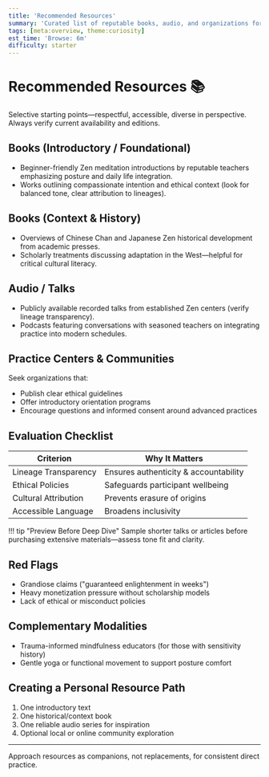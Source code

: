 ```yaml
---
title: 'Recommended Resources'
summary: 'Curated list of reputable books, audio, and organizations for ethical, deepening study without proprietary excerpts.'
tags: [meta:overview, theme:curiosity]
est_time: 'Browse: 6m'
difficulty: starter
---
```


# Recommended Resources :books:

Selective starting points—respectful, accessible, diverse in perspective. Always verify current availability and editions.

## Books (Introductory / Foundational)

-   Beginner-friendly Zen meditation introductions by reputable teachers emphasizing posture and daily life integration.
-   Works outlining compassionate intention and ethical context (look for balanced tone, clear attribution to lineages).

## Books (Context & History)

-   Overviews of Chinese Chan and Japanese Zen historical development from academic presses.
-   Scholarly treatments discussing adaptation in the West—helpful for critical cultural literacy.

## Audio / Talks

-   Publicly available recorded talks from established Zen centers (verify lineage transparency).
-   Podcasts featuring conversations with seasoned teachers on integrating practice into modern schedules.

## Practice Centers & Communities

Seek organizations that:

-   Publish clear ethical guidelines
-   Offer introductory orientation programs
-   Encourage questions and informed consent around advanced practices

## Evaluation Checklist

| Criterion            | Why It Matters                        |
| -------------------- | ------------------------------------- |
| Lineage Transparency | Ensures authenticity & accountability |
| Ethical Policies     | Safeguards participant wellbeing      |
| Cultural Attribution | Prevents erasure of origins           |
| Accessible Language  | Broadens inclusivity                  |

!!! tip "Preview Before Deep Dive"
Sample shorter talks or articles before purchasing extensive materials—assess tone fit and clarity.

## Red Flags

-   Grandiose claims ("guaranteed enlightenment in weeks")
-   Heavy monetization pressure without scholarship models
-   Lack of ethical or misconduct policies

## Complementary Modalities

-   Trauma-informed mindfulness educators (for those with sensitivity history)
-   Gentle yoga or functional movement to support posture comfort

## Creating a Personal Resource Path

1. One introductory text
2. One historical/context book
3. One reliable audio series for inspiration
4. Optional local or online community exploration

---

Approach resources as companions, not replacements, for consistent direct practice.
